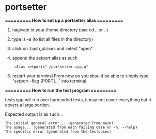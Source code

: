 # portsetter
**========= How to set up a portsetter alias =========**

1. nagivate to your /home directory (use cd .. or ..)
2. type ls -a (to list all files in the directory)
3. click on .bash_aliases and select "open"
4. append the setport alias as such
        
        alias setport="./portsetter.cpp.o"
5. restart your terminal
From now on you should be able to simply type "setport -flag [PORT]..." into terminal.




**========= How to run the test program =========**

tests.cpp will run over hardcoded tests, it may not cover everything but it covers a large portion.

Expected output is as such...



    The initial general error... (generated from main)
    The usage... (generated from each failing case or -h, --help)
    The specific error (generated from the testcases)
